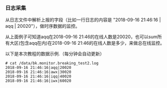 ### 日志采集

从日志文件中解析上报的字段（比如一行日志的内容是 "2018-09-16 21:46:16 | aqq | 20020"），做时序数据的监控。

从上面例子可知道aqq在2018-09-16 21:46的在线人数是20020，也可以sum所有大区(包含aqq在内)在2018-09-16 21:46的在线人数是多少，来做总在线监控。

以下是本次教程的数据示例.（每分钟会自动更新）

```
# cat /data/bk.monitor.breaking_test2.log
2018-09-16 21:46:16|aqq|20020
2018-09-16 21:46:16|awx|30020
2018-09-16 21:46:16|iqq|40020
2018-09-16 21:46:16|iwx|60020
```

